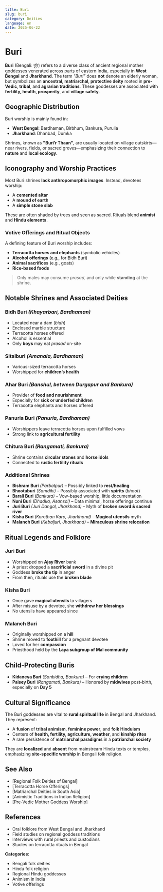 ```yaml
---
title: Buri
slug: buri
category: Deities
language: en
date: 2025-06-22
---
```


# **Buri**

**Buri** (Bengali: বুড়ি) refers to a diverse class of ancient regional mother goddesses venerated across parts of eastern India, especially in **West Bengal** and **Jharkhand**. The term *"Buri"* does **not** denote an elderly woman, but symbolizes an **ancestral, matriarchal, protective deity** rooted in **pre-Vedic**, **tribal**, and **agrarian traditions**. These goddesses are associated with **fertility, health, prosperity**, and **village safety**.


## Geographic Distribution

Buri worship is mainly found in:

* **West Bengal**: Bardhaman, Birbhum, Bankura, Purulia
* **Jharkhand**: Dhanbad, Dumka

Shrines, known as **"Buri’r Thaan"**, are usually located on village outskirts—near rivers, fields, or sacred groves—emphasizing their connection to **nature** and **local ecology**.



## Iconography and Worship Practices

Most Buri shrines **lack anthropomorphic images**. Instead, devotees worship:

* A **cemented altar**
* A **mound of earth**
* A **simple stone slab**

These are often shaded by trees and seen as sacred. Rituals blend **animist** and **Hindu elements**.



### Votive Offerings and Ritual Objects

A defining feature of Buri worship includes:

* **Terracotta horses and elephants** (symbolic vehicles)
* **Alcohol offerings** (e.g., for Bidh Buri)
* **Animal sacrifices** (e.g., goats)
* **Rice-based foods**

> Only males may consume *prasad*, and only while **standing** at the shrine.


## Notable Shrines and Associated Deities

### Bidh Buri *(Khayarbari, Bardhaman)*

* Located near a dam (*bidh*)
* Enclosed marble structure
* Terracotta horses offered
* Alcohol is essential
* Only **boys** may eat *prasad* on-site

### Sitaiburi *(Amanala, Bardhaman)*

* Various-sized terracotta horses
* Worshipped for **children’s health**

### Ahar Buri *(Banshul, between Durgapur and Bankura)*

* Provider of **food and nourishment**
* Especially for **sick or underfed children**
* Terracotta elephants and horses offered

### Panuria Buri *(Panuria, Bardhaman)*

* Worshippers leave terracotta horses upon fulfilled vows
* Strong link to **agricultural fertility**

### Chitura Buri *(Rangamati, Bankura)*

* Shrine contains **circular stones** and **horse idols**
* Connected to **rustic fertility rituals**



### Additional Shrines

* **Bishram Buri** *(Parbatpur)* – Possibly linked to **rest/healing**
* **Bhootaburi** *(Samdihi)* – Possibly associated with **spirits** (*bhoot*)
* **Barali Buri** *(Bankura)* – Vow-based worship, little documentation
* **Nuni Buri** *(Dhadka, Asansol)* – Data minimal, horse offerings continue
* **Juri Buri** *(Juri Dangal, Jharkhand)* – Myth of **broken sword & sacred river**
* **Kisha Buri** *(Karothan Karo, Jharkhand)* – **Magical utensils** myth
* **Malanch Buri** *(Kebaljuri, Jharkhand)* – **Miraculous shrine relocation**



## Ritual Legends and Folklore

### Juri Buri

* Worshipped on **Ajay River** bank
* A priest dropped a **sacrificial sword** in a divine pit
* Goddess **broke the tip** in anger
* From then, rituals use the **broken blade**

### Kisha Buri

* Once gave **magical utensils** to villagers
* After misuse by a devotee, she **withdrew her blessings**
* No utensils have appeared since

### Malanch Buri

* Originally worshipped on a **hill**
* Shrine moved to **foothill** for a pregnant devotee
* Loved for her **compassion**
* Priesthood held by the **Laya subgroup of Mal community**



## Child-Protecting Buris

* **Kidaneya Buri** *(Sanbidha, Bankura)* – For **crying children**
* **Paisey Buri** *(Rangamati, Bankura)* – Honored by **midwives** post-birth, especially on **Day 5**



## Cultural Significance

The Buri goddesses are vital to **rural spiritual life** in Bengal and Jharkhand. They represent:

* A **fusion** of **tribal animism**, **feminine power**, and **folk Hinduism**
* Centers of **health, fertility, agriculture, weather**, and **kinship rites**
* A rare persistence of **matriarchal paradigms** in a **patriarchal society**

They are **localized** and **absent** from mainstream Hindu texts or temples, emphasizing **site-specific worship** in Bengali folk religion.



## See Also

* \[Regional Folk Deities of Bengal]
* \[Terracotta Horse Offerings]
* \[Matriarchal Deities in South Asia]
* \[Animistic Traditions in Indian Religion]
* \[Pre-Vedic Mother Goddess Worship]



## References

* Oral folklore from West Bengal and Jharkhand
* Field studies on regional goddess traditions
* Interviews with rural priests and custodians
* Studies on terracotta rituals in Bengal



**Categories:**

* Bengali folk deities
* Hindu folk religion
* Regional Hindu goddesses
* Animism in India
* Votive offerings

